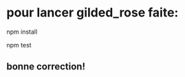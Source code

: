 <h1>pour lancer gilded_rose faite:</h1>
<p>npm install</p>
<p>npm test</p>

<h2>bonne correction!</h2>
